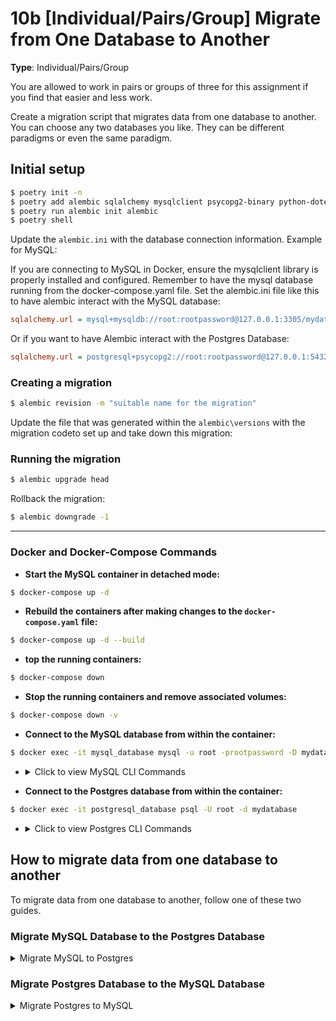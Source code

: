# 10b [Individual/Pairs/Group] Migrate from One Database to Another

**Type**: Individual/Pairs/Group

You are allowed to work in pairs or groups of three for this assignment if you find that easier and less work.

Create a migration script that migrates data from one database to another. You can choose any two databases you like. They can be different paradigms or even the same paradigm.



## Initial setup

```bash
$ poetry init -n
$ poetry add alembic sqlalchemy mysqlclient psycopg2-binary python-dotenv
$ poetry run alembic init alembic
$ poetry shell
```

Update the `alembic.ini` with the database connection information. Example for MySQL:


If you are connecting to MySQL in Docker, ensure the mysqlclient library is properly installed and configured. Remember to have the mysql database running from the docker-compose.yaml file. 
Set the alembic.ini file like this to have alembic interact with the MySQL database:

```ini
sqlalchemy.url = mysql+mysqldb://root:rootpassword@127.0.0.1:3305/mydatabase
```

Or if you want to have Alembic interact with the Postgres Database:
```ini
sqlalchemy.url = postgresql+psycopg2://root:rootpassword@127.0.0.1:5432/mydatabase
```

### Creating a migration

```bash
$ alembic revision -m "suitable name for the migration"
```

Update the file that was generated within the `alembic\versions` with the migration codeto set up and take down this migration:

### Running the migration

```bash
$ alembic upgrade head
```

Rollback the migration:

```bash
$ alembic downgrade -1
```

---

### **Docker and Docker-Compose Commands**

- **Start the MySQL container in detached mode:**
```bash
$ docker-compose up -d
```

- **Rebuild the containers after making changes to the `docker-compose.yaml` file:**
```bash
$ docker-compose up -d --build
```

- **top the running containers:**
```bash
$ docker-compose down
```

- **Stop the running containers and remove associated volumes:**
```bash
$ docker-compose down -v
```

- **Connect to the MySQL database from within the container:**
```bash
$ docker exec -it mysql_database mysql -u root -prootpassword -D mydatabase
```
  - <details>
    <summary>Click to view MySQL CLI Commands</summary>

    1. **See All Databases**
    ```mysql
    SHOW DATABASES;
    ```
  
    2. **Select a Specific Database**
    ```mysql
    USE mydatabase;
    ```
  
    3. **See all Tables in the Selected Database**
    ```mysql
    SHOW TABLES;
    ```
  
    4. **Select All Rows from a Specifik Table**
    ```mysql
    SELECT * FROM table_name;
    ```
  
    5. **Exit the MySQL CLI**
    ```mysql
    EXIT;
    ```
  </details>

- **Connect to the Postgres database from within the container:**
```bash
$ docker exec -it postgresql_database psql -U root -d mydatabase
```
  - <details>
    <summary>Click to view Postgres CLI Commands</summary>

    1. **See All Databases**
    ```sql
    \l
    ```

    2. **Select a Specific Database**
    ```sql
    \c mydatabase
    ```

    3. **See All Tables in the Selected Database**
    ```sql
    \dt
    ```

    4. **Select All Rows from a Specific Table**
    ```sql
    SELECT * FROM table_name;
    ```

    5. **Exit the PostgreSQL CLI**
    ```sql
    \q
    ```
  </details>


## How to migrate data from one database to another

To migrate data from one database to another, follow one of these two guides.

### Migrate MySQL Database to the Postgres Database

<details>
  <summary>Migrate MySQL to Postgres</summary>

  <br>
  
  **1. Start the Docker Containers**
      
  Ensure the databases are running by starting the Docker containers:
  ```bash
  $ docker-compose up -d
  ```
    
  If the Docker containers are already running, reset the databases:
  ```bash
  $ docker-compose down -v
  ```
  
  **2. Set the MySQL Database up using Alembic**
    
  Make certain that the [`alembic.ini`](alembic.ini#L66) has the `sqlalchemy.url` set to be equal to the MySQL Connection URL:
  ```ini
  sqlalchemy.url = mysql+mysqldb://root:rootpassword@127.0.0.1:3305/mydatabase
  ```
    
  Run the Alembic upgrade command to set the MySQL database up, make certain that the MySQL Database container is ready to connect:
  ```bash
  $ poetry run alembic upgrade head
  ```

  Optional, check the MySQL database container has tables with data:
  ```bash
  $ docker exec -it mysql_database mysql -u root -prootpassword -D mydatabase
  ```

  **3. Migrate the data using the migrate_data.py script**

  Set up the [`migrate_data.py`](migrate_data.py#L51-52) script to have the MySQL URL set as the Source Database URL and the Postgres URL set as the Target Database URL:
  ```python
  source_db_url = MYSQL_URL
  target_db_url = POSTGRES_URL
  ```

  Run the [`migrate_data.py`](migrate_data.py) script:
  ```bash
  $ poetry run python migrate_data.py
  ```

  Optional, enter the postgresql_database container and see that the same data is within the Postgres Database as there is within the MySQL Database:
  ```bash
  $ docker exec -it postgresql_database psql -U root -d mydatabase
  ```

</details>



### Migrate Postgres Database to the MySQL Database

<details>
  <summary>Migrate Postgres to MySQL</summary>

  <br>
  
  **1. Start the Docker Containers**
      
  Ensure the databases are running by starting the Docker containers:
  ```bash
  $ docker-compose up -d
  ```
    
  If the Docker containers are already running, reset the databases:
  ```bash
  $ docker-compose down -v
  ```
  
  **2. Set the Postgres Database up using Alembic**
    
  Make certain that the [`alembic.ini`](alembic.ini#L66) has the `sqlalchemy.url` set to be equal to the Postgres Connection URL:
  ```ini
  sqlalchemy.url = postgresql+psycopg2://root:rootpassword@127.0.0.1:5432/mydatabase
  ```
    
  Run the Alembic upgrade command to set the Postgres database up, make certain that the Postgres Database container is ready to connect:
  ```bash
  $ poetry run alembic upgrade head
  ```

  Optional, check the Postgres database container has tables with data:
  ```bash
  $ docker exec -it postgresql_database psql -U root -d mydatabase
  ```

  **3. Migrate the data using the migrate_data.py script**

  Set up the [`migrate_data.py`](migrate_data.py#L51-52) script to have the Postgres URL set as the Source Database URL and the MySQL URL set as the Target Database URL:
  ```python
  source_db_url = POSTGRES_URL
  target_db_url = MYSQL_URL
  ```

  Run the [`migrate_data.py`](migrate_data.py) script:
  ```bash
  $ poetry run python migrate_data.py
  ```

  Optional, enter the mysql_database container and see that the same data is within the MySQL Database as there is within the Postgres Database:
  ```bash
  $ docker exec -it mysql_database mysql -u root -prootpassword -D mydatabase
  ```

</details>

